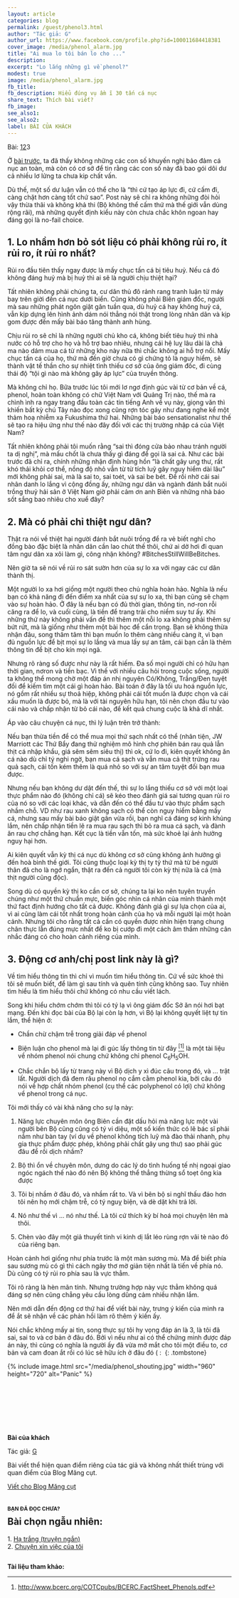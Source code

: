 ```yaml
---
layout: article
categories: blog
permalink: /guest/phenol3.html
author: "Tác giả: G"
author_url: https://www.facebook.com/profile.php?id=100011684418381
cover_image: /media/phenol_alarm.jpg
title: "Ai mua lo tôi bán lo cho ..."
description: 
excerpt: "Lo lắng những gì về phenol?"
modest: true
image: /media/phenol_alarm.jpg
fb_title: 
fb_description: Hiểu đúng vụ ầm ĩ 30 tấn cá nục
share_text: Thích bài viết?
fb_image: 
see_also1: 
see_also2: 
label: BÀI CỦA KHÁCH
---
```


<style scoped>
.cover_image {
	background-color: #a02c2c;
	background-image: url('/media/phenol_alarm.jpg');
	background-position: center;
	background-repeat: no-repeat;
	height: 270px;
}
@media (max-width:640px) {
	.cover_image {
		background-size: cover;
		background-position: 75% center;
	}
}
.page-header a {
background-color: #a02c2c;
opacity: 0.65;
}
h1 {
	font-size: 36px;
}
sup, sub {
	line-height:1;
}
sup::before {
	content: "["
}
sup::after {
	content: "]"
}
</style>

<p class="paging" style="margin-bottom:1em">Bài: <span><a href="/guest/phenol.html" title="Bài đầu">1</a></span><span><a href="/guest/phenol2.html" title="Bài trước">2</a></span><span class="current" title="Bài này">3</span></p>

Ở [bài trước](phenol2.html), ta đã thấy không những các con số khuyến nghị bảo đảm cá nục an toàn, mà còn có cơ sở để tin rằng các con số này đã bao gói dôi dư cả nhiều lơ lửng ta chưa kip chất vấn.

Dù thế, một số dư luận vẫn có thể cho là “thì cứ tạo áp lực đi, cứ cấm đi, càng chặt hơn càng tốt chứ sao”. 
Post này sẽ chỉ ra không những đòi hỏi vậy thừa thãi và không khả thi (Bộ không thể cấm thứ mà thế giới vẫn dùng rộng rãi), mà những quyết định kiểu này còn chưa chắc khôn ngoan hay đáng gọi là no-fail choice.

&#x31;. Lo nhầm hơn bỏ sót liệu có phải không rủi ro, ít rủi ro, ít rủi ro nhất?
------------------

Rủi ro đầu tiên thấy ngay được là mấy chục tấn cá bị tiêu huỷ. Nếu cá đó không đáng huỷ mà bị huỷ thì ai sẽ là người chịu thiệt hại?

Tất nhiên không phải chúng ta, cư dân thủ đô rảnh rang tranh luận từ máy bay trên giời đến cá nục dưới biển. 
Cũng không phải Biên giám đốc, người mà sau những phát ngôn giật gân tuần qua, dù huỷ cá hay không huỷ cá, vẫn kịp dựng lên hình ảnh dám nói thẳng nói thật trong lòng nhân dân và kịp gom được đến mấy bài báo tâng thành anh hùng.

Chịu rủi ro sẽ chỉ là những người chủ kho cá, không biết tiêu huỷ thì nhà nước có hỗ trợ cho họ và hỗ trợ bao nhiêu, nhưng cái hệ luỵ lâu dài là chả ma nào dám mua cá từ những kho này nữa thì chắc không ai hỗ trợ nổi. Mấy chục tấn cá của họ, thứ mà đến giờ chưa có gì chứng tỏ là nguy hiểm, sẽ thành vật tế thần cho sự nhiệt tình thiếu cơ sở của ông giám đốc, đi cùng thái độ “tội gì nào mà không gây áp lực” của truyền thông.

Mà không chỉ họ. Bữa trước lúc tôi mới lơ ngơ định gúc vài từ cơ bản về cá, phenol, hoàn toàn không có chữ Việt Nam với Quảng Trị nào, thế mà ra chình ình ra ngay trang đầu toàn các tin tiếng Anh về vụ này, giọng văn thì khiến bất kỳ chú Tây nào đọc xong cũng rợn tóc gáy như đang nghe kể một thảm hoạ nhiễm xạ Fukushima thứ hai. Những bài báo sensationalist như thế sẽ tạo ra hiệu ứng như thế nào đây đối với các thị trường nhập cá của Việt Nam?

Tất nhiên không phải tôi muốn rằng “sai thì đóng cửa bảo nhau tránh người ta dị nghị”, mà mấu chốt là chưa thấy gì đáng để gọi là sai cả. Như các bài trước đã chỉ ra, chính những nhận định hùng hồn “là chất gây ung thư, rất khó thải khỏi cơ thể, nồng độ nhỏ vẫn từ từ tích luỹ gây nguy hiểm dài lâu” mới không phải sai, mà là sai to, sai toét, và sai be bét. Để rồi nhờ cái sai nhân danh lo lắng vì cộng đồng ấy, những ngư dân và ngành đánh bắt nuôi trồng thuỷ hải sản ở Việt Nam giờ phải cảm ơn anh Biên và những nhà báo sốt sắng bao nhiêu cho xuể đây?

&#x32;. Mà có phải chỉ thiệt ngư dân?
------------

Thật ra nói về thiệt hại người đánh bắt nuôi trồng để ra vẻ biết nghĩ cho đồng bào đặc biệt là nhân dân cần lao chút thế thôi, chứ ai dở hơi đi quan tâm ngư dân xa xôi làm gì, công nhận không? #BitchesStillWillBeBitches.

Nên giờ ta sẽ nói về rủi ro sát sườn hơn của sự lo xa với ngay các cư dân thành thị.

Một người lo xa hơi giống một người theo chủ nghĩa hoàn hảo. Nghĩa là nếu bạn có khả năng đi đến điểm xa nhất của sự sự lo xa, thì bạn cũng sẽ chạm vào sự hoàn hảo. Ở đây là nếu bạn có đủ thời gian, thông tin, nơ-ron rỗi căng ra để lo, và cuối cùng, là tiền để trang trải cho niềm suy tư ấy. Khi những thứ này không phải vấn đề thì thêm một nỗi lo xa không phải thêm sự bứt rứt, mà là giống như thêm một bài học để cẩn trọng. Bạn sẽ không thừa nhận đâu, song thâm tâm thì bạn muốn lo thêm càng nhiều càng ít, vì bạn đủ nguồn lực để bịt mọi sự lo lắng và mua lấy sự an tâm, cái bạn cần là thêm thông tin để bịt cho kín mọi ngả.

Nhưng rõ ràng số được như này là rất hiếm. Đa số mọi người chỉ có hữu hạn thời gian, nơron và tiền bạc. Vì thế với nhiều câu hỏi trong cuộc sống, người ta không thể mong chờ một đáp án nhị nguyên Có/Không, Trắng/Đen tuyệt đối để kiếm tìm một cái gì hoàn hảo. Bài toán ở đây là tối ưu hoá nguồn lực, nó gồm rất nhiều sự thoả hiệp, không phải cái tốt muốn là được chọn và cái xấu muốn là được bỏ, mà là với tài nguyên hữu hạn, tôi nên chọn đầu tư vào cái nào và chấp nhận từ bỏ cái nào, để kết quả chung cuộc là khả dĩ nhất.

Áp vào câu chuyện cá nục, thì lý luận trên trở thành:

Nếu bạn thừa tiền để có thể mua mọi thứ sạch nhất có thể (nhân tiện, JW Marriott các Thứ Bẩy đang thử nghiệm mô hình chợ phiên bán rau quả lẫn thịt cá nhập khẩu, giá sêm sêm siêu thị) thì ok, cứ lo đi, kiên quyết không ăn cá nào dù chỉ tý nghi ngờ, bạn mua cá sạch và vẫn mua cả thịt trứng rau quả sạch, cái tốn kém thêm là quá nhỏ so với sự an tâm tuyệt đối bạn mua được.

Nhưng nếu bạn không dư dật đến thế, thì sự lo lắng thiếu cơ sở với một loại thực phẩm nào đó (không chỉ cá) sẽ kéo theo đánh giá sai tương quan rủi ro của nó so với các loại khác, và dẫn đến có thể đầu tư vào thực phẩm sạch nhầm chỗ. VD như rau xanh không sạch có thể còn nguy hiểm bằng mấy cá, nhưng sau mấy bài báo giật gân vừa rồi, bạn nghĩ cá đáng sợ kinh khủng lắm, nên chấp nhận tiền lẽ ra mua rau sạch thì bỏ ra mua cá sạch, và đành ăn rau chợ chẳng hạn. Kết cục là tiền vẫn tốn, mà sức khoẻ lại ảnh hưởng nguy hại hơn.

Ai kiên quyết vẫn kỳ thị cá nục dù không cơ sở cũng không ảnh hưởng gì đến hoà bình thế giới. Tôi cũng thuộc loại kỳ thị ty tỷ thứ mà từ bé người thân đã cho là ngớ ngẩn, thật ra đến cả người tôi còn kỳ thị nữa là cá (mà thịt người cũng độc).

Song dù có quyền kỳ thị ko cần cơ sở, chúng ta lại ko nên tuyên truyền chúng như một thứ chuẩn mực, biến góc nhìn cá nhân của mình thành một thứ fact định hướng cho tất cả được. Không đánh giá gì sự lựa chọn của ai, vì ai cũng làm cái tốt nhất trong hoàn cảnh của họ và mỗi người lại một hoàn cảnh. Nhưng tôi cho rằng tất cả cần có quyền được nhìn hiện trạng chung chân thực lẫn đúng mực nhất để ko bị cướp đi một cách âm thầm những cân nhắc đáng có cho hoàn cảnh riêng của mình.

&#x33;. Động cơ anh/chị post link này là gì?
---------------

Về tìm hiểu thông tin thì chỉ vì muốn tìm hiểu thông tin. Cứ về sức khoẻ thì tôi sẽ muốn biết, để làm gì sau tính và quên tính cũng không sao. Tuy nhiên tìm hiểu là tìm hiểu thôi chứ không có nhu cầu viết lách.

Song khi hiểu chớm chớm thì tôi có tý lạ vì ông giám đốc Sở ăn nói hơi bạt mạng. Đến khi đọc bài của Bộ lại còn lạ hơn, vì Bộ lại không quyết liệt tự tin lắm, thể hiện ở:

- Chần chừ chậm trễ trong giải đáp về phenol

- Biện luận cho phenol mà lại đi gúc lấy thông tin từ đây [^1] là một tài liệu về nhóm phenol nói chung chứ không chỉ phenol C<sub>6</sub>H<sub>5</sub>OH.

- Chắc chắn bộ lấy từ trang này vì Bộ dịch y xì đúc câu trong đó, và ... trật lất. Người dịch đã đem râu phenol nọ cắm cằm phenol kia, bởi câu đó nói về hợp chất nhóm phenol (cụ thể các polyphenol có lợi) chứ không về phenol trong cá nục.

Tôi mới thấy có vài khả năng cho sự lạ này:

1. Năng lực chuyên môn ông Biên cần đặt dấu hỏi mà năng lực một vài người bên Bộ cũng  cũng có tý vi diệu, một số kiến thức có lẽ bác sĩ phải nắm như bàn tay (ví dụ về phenol không tích luỹ mà đào thải nhanh, phụ gia thực phẩm được phép, không phải chất gây ung thư) sao phải gúc đâu để rồi dịch nhầm?

2. Bộ thì ổn về chuyên môn, dưng do các lý do tình huống tế nhị ngoại giao ngóc ngách thế nào đó nên Bộ không thể thẳng thừng sổ toẹt ông kia được

3. Tôi bị nhầm ở đâu đó, và nhầm rất to. Và vì bên bộ si nghĩ thấu đáo hơn tôi nên họ mới chậm trễ, có tý nguỵ biện, và dè dặt khi trả lời.

4. Nó như thế vì ... nó như thế. Là tôi cứ thích kỳ bí hoá mọi chuyện lên mà thôi.

5. Chèn vào đây một giả thuyết tinh vi kinh dị lắt léo rùng rợn vãi tè nào đó của riêng bạn.

Hoàn cảnh hơi giống như phía trước là một màn sương mù. Mà để biết phía sau sương mù có gì thì cách ngây thơ mờ giản tiện nhất là tiến về phía nó. Dù cũng có tý rủi ro phía sau là vực thẳm.

Tôi rõ ràng là hèn mãn tính. Nhưng trường hợp này vực thẳm không quá đáng sợ nên cũng chẳng yêu cầu lòng dũng cảm nhiều nhặn lắm.

Nên mới dẫn đến động cơ thứ hai để viết bài này, trưng ý kiến của mình ra để ắt sẽ nhận về các phản hồi làm rõ thêm ý kiến ấy.

Nói chắc không mấy ai tin, song thực sự tôi hy vọng đáp án là 3, là tôi đã sai, sai to và cơ bản ở đâu đó. Bởi vì nếu như ai có thể chứng minh được đáp án này, thì cũng có nghĩa là người ấy đã vừa mở mắt cho tôi một điều to, cơ bản và cam đoan ắt rồi có lúc sẽ hữu ích ở đâu đó ( :&nbsp;
{: .tombstone}

{% include image.html
	src="/media/phenol_shouting.jpg"
	width="960" height="720"
	alt="Panic" %}

<section class="about-author">
<img class="fake-image" src="data:image/svg+xml;charset=utf-8,%3Csvg xmlns%3D'http%3A%2F%2Fwww.w3.org%2F2000%2Fsvg' viewBox%3D'0 0 98 98'%2F%3E" width="98" data-src="https://graph.facebook.com/100011684418381/picture?type=large" alt="Avatar tác giả">
<p><b>Bài của khách</b></p>
<p>Tác giả: <a href="https://www.facebook.com/profile.php?id=100011684418381" target="_blank">G</a></p>
<p>Bài viết thể hiện quan điểm riêng của tác giả và không nhất thiết trùng với quan điểm của Blog Măng cụt.</p>
<p><a href="/write-for-us.html" target="_blank">Viết cho Blog Măng cụt</a></p>
</section>

<section class="recommend body-section" style="margin-bottom:2em">
<p style="padding-top: 1.5em;margin-bottom: -20px"><small><b>BẠN ĐÃ ĐỌC CHƯA?</b></small></p>
<h2>Bài chọn ngẫu nhiên:</h2>
<p>
1. <a href="/ha-trang.html">Hạ trắng (truyện ngắn)</a><br>
2. <a href="/linhtinh/my-story.html">Chuyện xin việc của tôi</a><br>
</p>
</section>

__Tài liệu tham khảo:__

[^1]: http://www.bcerc.org/COTCpubs/BCERC.FactSheet_Phenols.pdf